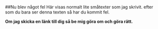 ##Nu blev något fel
Här visas normalt lite småtexter som jag skrivit. efter som du bara ser denna texten så har du kommit fel. 

**Om jag skicka en länk till dig så be mig göra om och göra rätt.**
